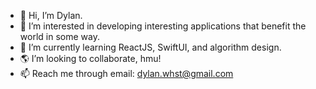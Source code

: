 - 👋 Hi, I’m Dylan.
- 👀 I’m interested in developing interesting applications that benefit the world in some way.
- 🌱 I’m currently learning ReactJS, SwiftUI, and algorithm design. 
- 🌎 I’m looking to collaborate, hmu!
- 📫 Reach me through email: dylan.whst@gmail.com

<!---
whidyl/whidyl is a ✨ special ✨ repository because its `README.md` (this file) appears on your GitHub profile.
You can click the Preview link to take a look at your changes.
--->

